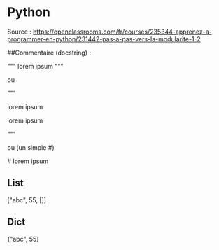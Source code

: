 # Python

Source :
https://openclassrooms.com/fr/courses/235344-apprenez-a-programmer-en-python/231442-pas-a-pas-vers-la-modularite-1-2

##Commentaire (docstring) :

""" lorem ipsum """

ou 

"""

lorem ipsum

lorem ipsum

"""

ou (un simple #) 

\# lorem ipsum

## List
["abc", 55, []]

## Dict
{"abc", 55}